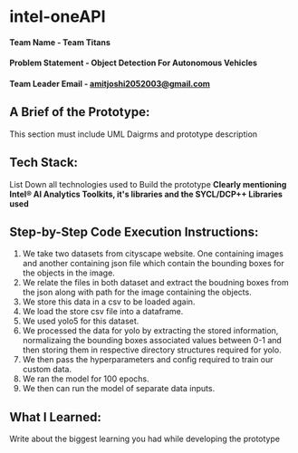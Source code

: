 # intel-oneAPI

#### Team Name - Team Titans
#### Problem Statement - Object Detection For Autonomous Vehicles
#### Team Leader Email - amitjoshi2052003@gmail.com

## A Brief of the Prototype:
  This section must include UML Daigrms and prototype description
  
## Tech Stack: 
   List Down all technologies used to Build the prototype **Clearly mentioning Intel® AI Analytics Toolkits, it's libraries and the SYCL/DCP++ Libraries used**
   
## Step-by-Step Code Execution Instructions:
  1. We take two datasets from cityscape website. One containing images and another containing json file which contain the bounding boxes for the objects in the    image.
2. We relate the files in both dataset and extract the boudning boxes from the json along with path for the image containing the objects.
3. We store this data in a csv to be loaded again.
4. We load the store csv file into a dataframe.
5. We used yolo5 for this dataset.
6. We processed the data for yolo by extracting the stored information, normalizaing the bounding boxes associated values between 0-1 and then storing them in respective directory structures required for yolo.
7. We then pass the hyperparameters and config required to train our custom data.
8. We ran the model for 100 epochs.
9. We then can run the model of separate data inputs.

  
## What I Learned:
   Write about the biggest learning you had while developing the prototype
